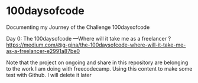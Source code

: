 # 100daysofcode
Documenting my Journey of the Challenge 100daysofcode

Day 0: The 100daysofcode —Where will it take me as a freelancer ?
https://medium.com/@g-gina/the-100daysofcode-where-will-it-take-me-as-a-freelancer-e2991a87be0


Note that the project on ongoing and share in this repository are belonging to the work I am doing with freecodecamp. 
Using this content to make some test with Github. I will delete it later 
